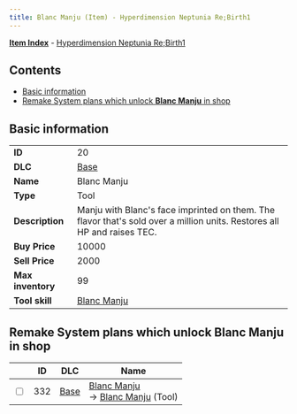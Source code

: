 ```yaml
---
title: Blanc Manju (Item) - Hyperdimension Neptunia Re;Birth1
---
```


[**Item Index**](/neptunia/rb1/item/index.html) - [Hyperdimension Neptunia Re;Birth1](/neptunia/rb1)

## Contents

- [Basic information](#basic-information)
- [Remake System plans which unlock **Blanc Manju** in shop](#remake-system-plans-which-unlock-blanc-manju-in-shop)

## Basic information

|   |   |
| -- | -- |
| **ID** | 20 |
| **DLC** | [Base](/neptunia/rb1/dlc/1-base.html) |
| **Name** | Blanc Manju |
| **Type** | Tool |
| **Description** | Manju with Blanc's face imprinted on them. The flavor that's sold over a million units. Restores all HP and raises TEC. |
| **Buy Price** | 10000 |
| **Sell Price** | 2000 |
| **Max inventory** | 99 |
| **Tool skill** | [Blanc Manju](/neptunia/rb1/skill/1-10020-blanc-manju.html) |


## Remake System plans which unlock **Blanc Manju** in shop

|    | ID | DLC | Name |
| -- | -- | --- | ---- |
| <input type="checkbox" id="rb1-remake-1-332" class="trackbox" /> | 332 | [Base](/neptunia/rb1/dlc/1-base.html) | [Blanc Manju](/neptunia/rb1/remake/1-332-blanc-manju.html)<br /> → [Blanc Manju](/neptunia/rb1/item/1-20-blanc-manju.html) (Tool) |
